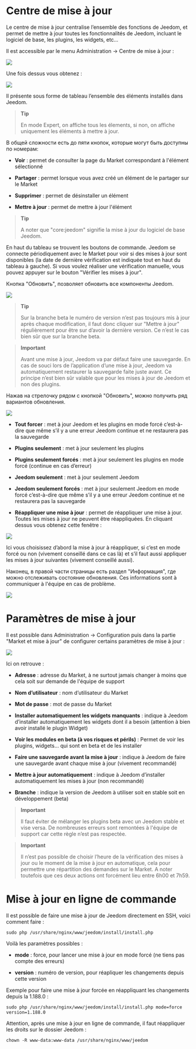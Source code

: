 Centre de mise à jour
=====================

Le centre de mise à jour centralise l’ensemble des fonctions de Jeedom, et permet de mettre à jour toutes les fonctionnalités de Jeedom, incluant le logiciel de base, les plugins, les widgets, etc…

Il est accessible par le menu Administration → Centre de mise à jour :

![](../images/update.JPG)

Une fois dessus vous obtenez :

![](../images/update2.png)

Il présente sous forme de tableau l’ensemble des éléments installés dans Jeedom.

> **Tip**
>
> En mode Expert, on affiche tous les élements, si non, on affiche uniquement les éléments à mettre à jour.

В общей сложности есть до пяти кнопок, которые могут быть доступны по номерам:

-   **Voir** : permet de consulter la page du Market correspondant à l'élément sélectionné

-   **Partager** : permet lorsque vous avez créé un élément de le partager sur le Market

-   **Supprimer** : permet de désinstaller un élément

-   **Mettre à jour** : permet de mettre à jour l'élément

> **Tip**
>
> A noter que "core:jeedom" signifie la mise à jour du logiciel de base Jeedom.

En haut du tableau se trouvent les boutons de commande. Jeedom se connecte périodiquement avec le Market pour voir si des mises à jour sont disponibles (la date de dernière vérification est indiquée tout en haut du tableau à gauche). Si vous voulez réaliser une vérification manuelle, vous pouvez appuyer sur le bouton "Vérifier les mises à jour".

Кнопка "Обновить", позволяет обновить все компоненты Jeedom.

![](../images/update3.png)

> **Tip**
>
> Sur la branche beta le numéro de version n’est pas toujours mis à jour après chaque modification, il faut donc cliquer sur "Mettre à jour" régulièrement pour être sur d’avoir la dernière version. Ce n’est le cas bien sûr que sur la branche beta.

> **Important**
>
> Avant une mise à jour, Jeedom va par défaut faire une sauvegarde. En cas de souci lors de l’application d’une mise à jour, Jeedom va automatiquement restaurer la sauvegarde faite juste avant. Ce principe n’est bien sûr valable que pour les mises à jour de Jeedom et non des plugins.

Нажав на стрелочку рядом с кнопкой "Обновить", можно получить ряд вариантов обновления.

![](../images/update5.png)

-   **Tout forcer** : met à jour Jeedom et les plugins en mode forcé c’est-à-dire que même s’il y a une erreur Jeedom continue et ne restaurera pas la sauvegarde

-   **Plugins seulement** : met à jour seulement les plugins

-   **Plugins seulement forcés** : met à jour seulement les plugins en mode forcé (continue en cas d’erreur)

-   **Jeedom seulement** : met à jour seulement Jeedom

-   **Jeedom seulement forcés** : met à jour seulement Jeedom en mode forcé c’est-à-dire que même s’il y a une erreur Jeedom continue et ne restaurera pas la sauvegarde

-   **Réappliquer une mise à jour** : permet de réappliquer une mise à jour. Toutes les mises à jour ne peuvent être réappliquées. En cliquant dessus vous obtenez cette fenêtre :

![](../images/update6.png)

Ici vous choisissez d’abord la mise à jour à réappliquer, si c’est en mode forcé ou non (vivement conseillé dans ce cas là) et s’il faut aussi appliquer les mises à jour suivantes (vivement conseillé aussi).

Наконец, в правой части страницы есть раздел "Информация", где можно отслеживать состояние обновления. Ces informations sont à communiquer à l'équipe en cas de problème.

![](../images/update4.png)

Paramètres de mise à jour
=========================

Il est possible dans Administration → Configuration puis dans la partie "Market et mise à jour" de configurer certains paramètres de mise à jour :

![](../images/administration10.png)

Ici on retrouve :

-   **Adresse** : adresse du Market, à ne surtout jamais changer à moins que cela soit sur demande de l'équipe de support

-   **Nom d’utilisateur** : nom d’utilisateur du Market

-   **Mot de passe** : mot de passe du Market

-   **Installer automatiquement les widgets manquants** : indique à Jeedom d’installer automatiquement les widgets dont il a besoin (attention à bien avoir installé le plugin Widget)

-   **Voir les modules en beta (à vos risques et périls)** : Permet de voir les plugins, widgets… qui sont en beta et de les installer

-   **Faire une sauvegarde avant la mise à jour** : indique à Jeedom de faire une sauvegarde avant chaque mise à jour (vivement recommandé)

-   **Mettre à jour automatiquement** : indique à Jeedom d’installer automatiquement les mises à jour (non recommandé)

-   **Branche** : indique la version de Jeedom à utiliser soit en stable soit en développement (beta)

> **Important**
>
> Il faut éviter de mélanger les plugins beta avec un Jeedom stable et vise versa. De nombreuses erreurs sont remontées à l'équipe de support car cette règle n’est pas respectée.

> **Important**
>
> Il n’est pas possible de choisir l’heure de la vérification des mises à jour ou le moment de la mise à jour en automatique, cela pour permettre une répartition des demandes sur le Market. A noter toutefois que ces deux actions ont forcément lieu entre 6h00 et 7h59.

Mise à jour en ligne de commande
================================

Il est possible de faire une mise à jour de Jeedom directement en SSH, voici comment faire :

    sudo php /usr/share/nginx/www/jeedom/install/install.php

Voilà les paramètres possibles :

-   **mode** : force, pour lancer une mise à jour en mode forcé (ne tiens pas compte des erreurs)

-   **version** : numéro de version, pour réapliquer les changements depuis cette version

Exemple pour faire une mise à jour forcée en réappliquant les changements depuis la 1.188.0 :

    sudo php /usr/share/nginx/www/jeedom/install/install.php mode=force version=1.188.0

Attention, après une mise à jour en ligne de commande, il faut réappliquer les droits sur le dossier Jeedom :

    chown -R www-data:www-data /usr/share/nginx/www/jeedom

